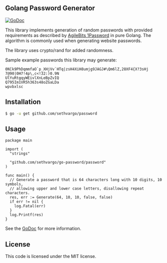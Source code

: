 ## Golang Password Generator

[![GoDoc](https://godoc.org/github.com/sethvargo/go-password?status.svg)](https://godoc.org/github.com/sethvargo/go-password)

This library implements generation of random passwords with provided
requirements as described by  [AgileBits
1Password](https://discussions.agilebits.com/discussion/23842/how-random-are-the-generated-passwords)
in pure Golang. The algorithm is commonly used when generating website
passwords.

The library uses crypto/rand for added randomness.

Sample example passwords this library may generate:

```text
0N[k9PhDqmmfaO`p_XHjVv`HTq|zsH4XiH8umjg9JAGJ#\Qm6lZ,28XF4{X?3sHj
7@90|0H7!4p\,c<!32:)0.9N
UlYuRtgqyWEivlXnLeBpZvIQ
Q795Im1VR5h363s48oZGaLDa
wpvbxlsc
```

## Installation

```sh
$ go -u get github.com/sethvargo/password
```

## Usage

```golang
package main

import (
  "strings"

  "github.com/sethvargo/go-password/password"
)

func main() {
  // Generate a password that is 64 characters long with 10 digits, 10 symbols,
  // allowing upper and lower case letters, disallowing repeat characters.
  res, err := Generate(64, 10, 10, false, false)
  if err != nil {
    log.Fatal(err)
  }
  log.Printf(res)
}
```

See the [GoDoc](https://godoc.org/github.com/sethvargo/go-password) for more
information.

## License

This code is licensed under the MIT license.
